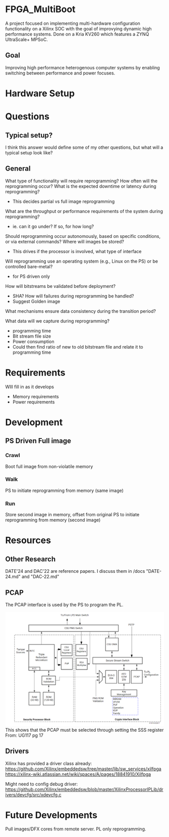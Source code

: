 # FPGA_MultiBoot
A project focused on implementing multi-hardware configuration functionality on a Xilinx SOC with the goal of improvying dynamic high performance systems.
Done on a Kria KV260 which features a ZYNQ UltraScale+ MPSoC.

## Goal 
Improving high performance heterogenous computer systems by enabling switching between performance and power focuses. 

# Hardware Setup


# Questions
## Typical setup?
I think this answer would define some of my other questions, but what will a typical setup look like?

## General
What type of functionality will require reprogramming?
How often will the reprogramming occur? 
What is the expected downtime or latency during reprogramming?
 - This decides partial vs full image reprogramming

What are the throughput or performance requirements of the system during reprogramming?
 - ie. can it go under? If so, for how long?

Should reprogramming occur autonomously, based on specific conditions, or via external commands? 
Where will images be stored?
 - This drives if the processor is involved, what type of interface

Will reprogramming use an operating system (e.g., Linux on the PS) or be controlled bare-metal?
 - for PS driven only

How will bitstreams be validated before deployment?
 - SHA?
How will failures during reprogramming be handled?
 - Suggest Golden image
   
What mechanisms ensure data consistency during the transition period?

What data will we capture during reprogramming?
 - programming time
 - Bit stream file size
 - Power consumption
 - Could then find ratio of new to old bitstream file and relate it to programming time

# Requirements
WIll fill in as it develops
 - Memory requirements
 - Power requirements

# Development
## PS Driven Full image
### Crawl
Boot full image from non-violatile memory

### Walk
PS to initiate reprogramming from memory (same image)

### Run
Store second image in memory, offset from original
PS to initiate reprogramming from memory (second image)

# Resources
## Other Research
DATE'24 and DAC'22 are reference papers. I discuss them in /docs "DATE-24.md" and "DAC-22.md"

## PCAP
The PCAP interface is used by the PS to program the PL. 

![image](images/PCAP_in_UltraScale.PNG)
This shows that the PCAP must be selected through setting the SSS register
From: UG117 pg 17

## Drivers
Xilinx has provided a driver class already: https://github.com/Xilinx/embeddedsw/tree/master/lib/sw_services/xilfpga
https://xilinx-wiki.atlassian.net/wiki/spaces/A/pages/18841910/Xilfpga

Might need to config debug driver: https://github.com/Xilinx/embeddedsw/blob/master/XilinxProcessorIPLib/drivers/devcfg/src/xdevcfg.c

# Future Developments
Pull images/DFX cores from remote server.
PL only reprogramming.
